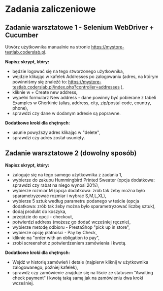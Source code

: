 # Zadania zaliczeniowe

## Zadanie warsztatowe 1 - Selenium WebDriver + Cucumber

Utwórz użytkownika manualnie na stronie https://mystore-testlab.coderslab.pl.

**Napisz skrypt, który:**

* będzie logować się na tego stworzonego użytkownika,
* wejdzie klikając w kafelek Addresses po zalogowaniu (adres, na którym powinniśmy się znaleźć to: https://mystore-testlab.coderslab.pl/index.php?controller=addresses ),
* kliknie w + Create new address,
* wypełni formularz New address - dane powinny być pobierane z tabeli Examples w Gherkinie (alias, address, city, zip/postal code, country, phone),
* sprawdzi czy dane w dodanym adresie są poprawne.

**Dodatkowe kroki dla chętnych:**

* usunie powyższy adres klikając w "delete",
* sprawdzi czy adres został usunięty.

## Zadanie warsztatowe 2 (dowolny sposób)

**Napisz skrypt, który:**

* zaloguje się na tego samego użytkownika z zadania 1,
* wybierze do zakupu Hummingbird Printed Sweater (opcja dodatkowa: sprawdzi czy rabat na niego wynosi 20%),
* wybierze rozmiar M (opcja dodatkowa: zrób tak żeby można było sparametryzować rozmiar i wybrać S,M,L,XL),
* wybierze 5 sztuk według parametru podanego w teście (opcja dodatkowa: zrób tak żeby można było sparametryzować liczbę sztuk),
* dodaj produkt do koszyka,
* przejdzie do opcji - checkout,
* potwierdzi address (możesz go dodać wcześniej ręcznie),
* wybierze metodę odbioru - PrestaShop "pick up in store",
* wybierze opcję płatności - Pay by Check,
* kliknie na "order with an obligation to pay",
* zrobi screenshot z potwierdzeniem zamówienia i kwotą.

**Dodatkowe kroki dla chętnych:**

* Wejdź w historię zamówień i detale (najpierw kliknij w użytkownika zalogowanego, później kafelek),
* sprawdź czy zamówienie znajduje się na liście ze statusem "Awaiting check payment" i kwotą taką samą jak na zamówieniu dwa kroki wcześniej.
